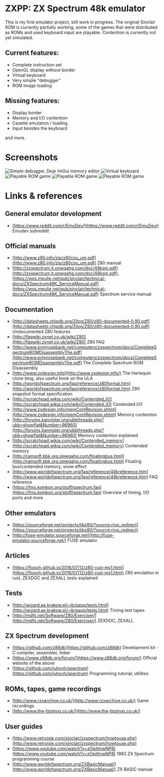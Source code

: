 # ZXPP: ZX Spectrum 48k emulator

This is my first emulator project, still work in progress.
The original Sinclair ROM is currently partially working, some of the games that
were distributed as ROMs and used keyboard input are playable.
Contention is currently not yet simulated.

## Current features:
- Complete instruction set
- OpenGL display without border
- Virtual keyboard
- Very simple "debugger"
- ROM image loading

## Missing features:
- Display border
- Memory and I/O contention
- Casette emulation / loading
- Input besides the keyboard

and more.

# Screenshots
![Simple debugger, Dear ImGui memory editor](https://raw.githubusercontent.com/t17dr/zxpp/master/img/screen_debugger.png)
![Virtual keyboard](https://raw.githubusercontent.com/t17dr/zxpp/master/img/screen_keyboard.png)
![Playable ROM game](https://raw.githubusercontent.com/t17dr/zxpp/master/img/screen_asteroids.png)
![Playable ROM game](https://raw.githubusercontent.com/t17dr/zxpp/master/img/screen_invaders.png)
![Playable ROM game](https://raw.githubusercontent.com/t17dr/zxpp/master/img/screen_deathstar.png)

# Links & references

## General emulator development

- [https://www.reddit.com/r/EmuDev/](https://www.reddit.com/r/EmuDev/) Emudev subreddit

## Official manuals

- [http://www.z80.info/zip/z80cpu_um.pdf](http://www.z80.info/zip/z80cpu_um.pdf) Z80 manual
- [http://zxspectrum.it.omegahg.com/doc/48ksm.pdf](http://zxspectrum.it.omegahg.com/doc/48ksm.pdf), [https://wos.meulie.net/pub/sinclair/technical-docs/ZXSpectrum48K_ServiceManual.pdf](https://wos.meulie.net/pub/sinclair/technical-docs/ZXSpectrum48K_ServiceManual.pdf) Spectrum service manual

## Documentation

- [http://datasheets.chipdb.org/Zilog/Z80/z80-documented-0.90.pdf](http://datasheets.chipdb.org/Zilog/Z80/z80-documented-0.90.pdf) Undocumented Z80 features
- [http://faqwiki.zxnet.co.uk/wiki/Z80](http://faqwiki.zxnet.co.uk/wiki/Z80) Z80 FAQ
- [http://www.primrosebank.net/computers/zxspectrum/docs/CompleteSpectrumROMDisassemblyThe.pdf](http://www.primrosebank.net/computers/zxspectrum/docs/CompleteSpectrumROMDisassemblyThe.pdf) The Complete Spectrum ROM Disassembly
- [http://www.zxdesign.info](http://www.zxdesign.info/) The Harlequin clone blog, also useful book on the ULA
- [http://worldofspectrum.org/faq/reference/z80format.htm](http://worldofspectrum.org/faq/reference/z80format.htm) Z80 snapshot format specification
- [http://scratchpad.wikia.com/wiki/Contended_IO](http://scratchpad.wikia.com/wiki/Contended_IO) Contended I/O
- [http://www.zxdesign.info/memContRevision.shtml](http://www.zxdesign.info/memContRevision.shtml) Memory contention
- [http://forums.bannister.org/ubbthreads.php?ubb=showflat&Number=96960](http://forums.bannister.org/ubbthreads.php?ubb=showflat&Number=96960) Memory contention explained
- [http://scratchpad.wikia.com/wiki/Contended_memory](http://scratchpad.wikia.com/wiki/Contended_memory) Contended memory
- [http://ramsoft.bbk.org.omegahg.com/floatingbus.html](http://ramsoft.bbk.org.omegahg.com/floatingbus.html) Floating bus/contended memory, snow effect
- [http://www.worldofspectrum.org/faq/reference/48kreference.htm](http://www.worldofspectrum.org/faq/reference/48kreference.htm) FAQ reference
- [https://fms.komkon.org/stuff/spectrum.faq](https://fms.komkon.org/stuff/spectrum.faq) Overview of timing, I/O ports and more

## Other emulators

- [https://sourceforge.net/projects/libz80/?source=typ_redirect](https://sourceforge.net/projects/libz80/?source=typ_redirect)
- [http://fuse-emulator.sourceforge.net](http://fuse-emulator.sourceforge.net/) FUSE emulator

## Articles

- [https://floooh.github.io/2016/07/12/z80-rust-ms1.html](https://floooh.github.io/2016/07/12/z80-rust-ms1.html) Z80 emulation in rust, ZEXDOC and ZEXALL tests explained

## Tests

- [http://wizard.ae.krakow.pl/~jb/qaop/tests.html](http://wizard.ae.krakow.pl/~jb/qaop/tests.html) Timing test tapes
- [http://mdfs.net/Software/Z80/Exerciser/](http://mdfs.net/Software/Z80/Exerciser/) ZEXDOC, ZEXALL

## ZX Spectrum development

- [https://github.com/z88dk](https://github.com/z88dk) Development kit - C compiler, assembler, linker
- [https://www.z88dk.org/forum/](https://www.z88dk.org/forum/) Official website of the above
- [https://github.com/juhovh/spectrum](https://github.com/juhovh/spectrum) Programming tutorial, utilities

## ROMs, tapes, game recordings

- [http://www.rzxarchive.co.uk/](http://www.rzxarchive.co.uk/) Game recordings
- [http://www.the-tipshop.co.uk/](http://www.the-tipshop.co.uk/)

## User guides

- [http://www.retroisle.com/sinclair/zxspectrum/howtouse.php](http://www.retroisle.com/sinclair/zxspectrum/howtouse.php)
- [https://www.youtube.com/watch?v=zOpittnwNP8](https://www.youtube.com/watch?v=zOpittnwNP8) 1983 ZX Spectrum programming course
- [http://www.worldofspectrum.org/ZXBasicManual/](http://www.worldofspectrum.org/ZXBasicManual/) ZX BASIC manual